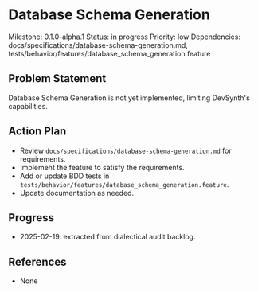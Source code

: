# Database Schema Generation
Milestone: 0.1.0-alpha.1
Status: in progress
Priority: low
Dependencies: docs/specifications/database-schema-generation.md, tests/behavior/features/database_schema_generation.feature

## Problem Statement
Database Schema Generation is not yet implemented, limiting DevSynth's capabilities.


## Action Plan
- Review `docs/specifications/database-schema-generation.md` for requirements.
- Implement the feature to satisfy the requirements.
- Add or update BDD tests in `tests/behavior/features/database_schema_generation.feature`.
- Update documentation as needed.

## Progress
- 2025-02-19: extracted from dialectical audit backlog.

## References
- None
